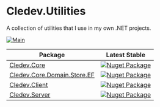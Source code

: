 # Cledev.Utilities
A collection of utilities that I use in my own .NET projects.

[![Main](https://github.com/Cledev-Limited/Cledev.Utilities/actions/workflows/main.yml/badge.svg)](https://github.com/Cledev-Limited/Cledev.Utilities/actions/workflows/main.yml)

| Package                                                                   | Latest Stable                                                                                                                     |
|---------------------------------------------------------------------------|-----------------------------------------------------------------------------------------------------------------------------------|
| [Cledev.Core](https://www.nuget.org/packages/Cledev.Core)                 | [![Nuget Package](https://img.shields.io/badge/nuget-3.2.0-blue.svg)](https://www.nuget.org/packages/Cledev.Core)                 |
| [Cledev.Core.Domain.Store.EF](https://www.nuget.org/packages/Cledev.Core.Domain.Store.EF) | [![Nuget Package](https://img.shields.io/badge/nuget-3.2.0-blue.svg)](https://www.nuget.org/packages/Cledev.Core.Domain.Store.EF) |
| [Cledev.Client](https://www.nuget.org/packages/Cledev.Client)             | [![Nuget Package](https://img.shields.io/badge/nuget-3.2.0-blue.svg)](https://www.nuget.org/packages/Cledev.Client)               |
| [Cledev.Server](https://www.nuget.org/packages/Cledev.Server)             | [![Nuget Package](https://img.shields.io/badge/nuget-3.2.0-blue.svg)](https://www.nuget.org/packages/Cledev.Server)               |
~~~~~~~~